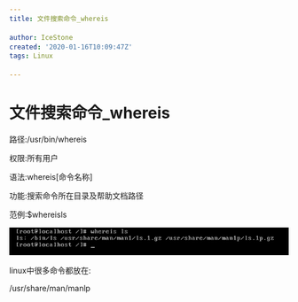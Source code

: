 ```yaml
---
title: 文件搜索命令_whereis

author: IceStone
created: '2020-01-16T10:09:47Z'
tags: Linux

---
```


# 文件搜索命令_whereis


路径:/usr/bin/whereis

权限:所有用户

语法:whereis[命令名称]

功能:搜索命令所在目录及帮助文档路径

范例:$whereisls

![ ](images/b4689572-4fb0-429e-92eb-8a7ed403cf04.png) 

linux中很多命令都放在:

/usr/share/man/manlp

 

